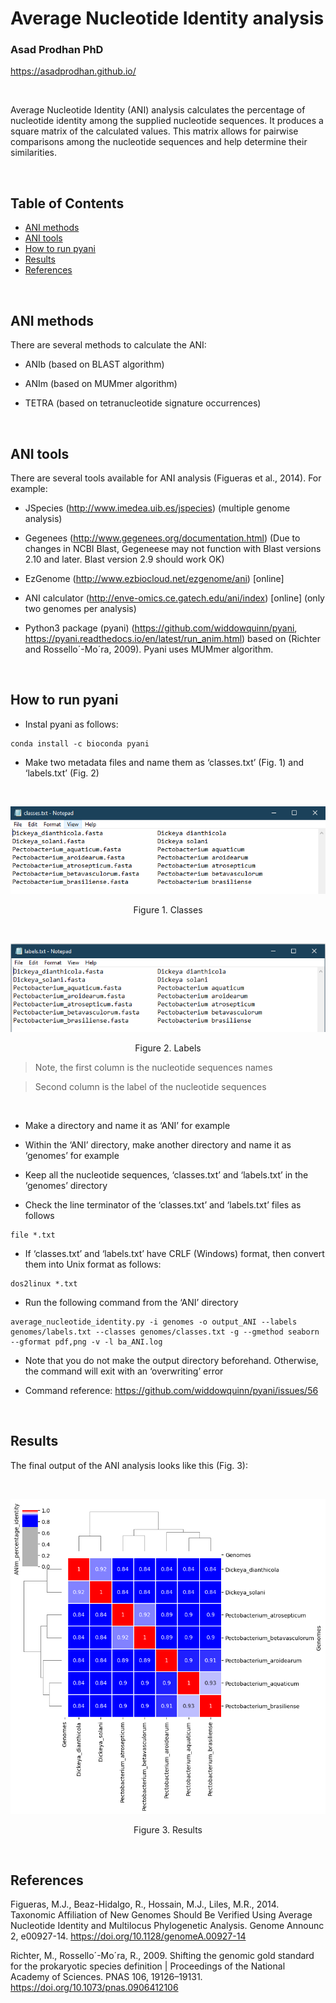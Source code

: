 # Average Nucleotide Identity analysis


### **Asad Prodhan PhD** 

https://asadprodhan.github.io/


<br />


Average Nucleotide Identity (ANI) analysis calculates the percentage of nucleotide identity among the supplied nucleotide sequences. It produces a square matrix of the calculated values. This matrix allows for pairwise comparisons among the nucleotide sequences and help determine their similarities. 


<br />

## Table of Contents  

- [ANI methods](https://github.com/asadprodhan/Average-Nucleotide-Identity-ANI-analysis/blob/main/README.md#ani-methods)  
- [ANI tools](https://github.com/asadprodhan/Average-Nucleotide-Identity-ANI-analysis/blob/main/README.md#ani-tools)  
- [How to run pyani](https://github.com/asadprodhan/Average-Nucleotide-Identity-ANI-analysis/blob/main/README.md#how-to-run-pyani)  
- [Results](https://github.com/asadprodhan/Average-Nucleotide-Identity-ANI-analysis/blob/main/README.md#results)  
- [References](https://github.com/asadprodhan/Average-Nucleotide-Identity-ANI-analysis/blob/main/README.md#references)  

<a name="headers"/>

<br />


## **ANI methods**


There are several methods to calculate the ANI:


- ANIb (based on BLAST algorithm)

- ANIm (based on MUMmer algorithm)

- TETRA (based on tetranucleotide signature occurrences)

<br />

## **ANI tools**


There are several tools available for ANI analysis (Figueras et al., 2014). For example:


- JSpecies (http://www.imedea.uib.es/jspecies) (multiple genome analysis)


- Gegenees (http://www.gegenees.org/documentation.html) (Due to changes in NCBI Blast, Gegeneese may not function with Blast versions 2.10 and later. Blast version 2.9 should work OK) 


- EzGenome (http://www.ezbiocloud.net/ezgenome/ani) [online] 


- ANI calculator (http://enve-omics.ce.gatech.edu/ani/index) [online] (only two genomes per analysis)


- Python3 package (pyani) (https://github.com/widdowquinn/pyani, https://pyani.readthedocs.io/en/latest/run_anim.html) based on (Richter and Rossello´-Mo´ra, 2009). Pyani uses MUMmer algorithm.

<br />

## **How to run pyani**


- Instal pyani as follows:


```
conda install -c bioconda pyani
```


- Make two metadata files and name them as ‘classes.txt’ (Fig. 1) and ‘labels.txt’ (Fig. 2)


<br />
<p align="center">
  <img 
    src="https://github.com/asadprodhan/Average-Nucleotide-Identity-ANI-analysis/blob/main/classes.PNG"
  >
</p>
<p align = "center">
Figure 1. Classes
</p>


<br />
<p align="center">
  <img 
    src="https://github.com/asadprodhan/Average-Nucleotide-Identity-ANI-analysis/blob/main/labels.PNG"
  >
</p>
<p align = "center">
Figure 2. Labels
</p>



> Note, the first column is the nucleotide sequences names

> Second column is the label of the nucleotide sequences
 
 <br />
 

- Make a directory and name it as ‘ANI’ for example


- Within the ‘ANI’ directory, make another directory and name it as ‘genomes’ for example


- Keep all the nucleotide sequences, ‘classes.txt’ and ‘labels.txt’ in the ‘genomes’ directory


- Check the line terminator of the ‘classes.txt’ and ‘labels.txt’ files as follows 


```
file *.txt
```


- If ‘classes.txt’ and ‘labels.txt’ have CRLF (Windows) format, then convert them into Unix format as follows:



```
dos2linux *.txt
```


- Run the following command from the ‘ANI’ directory



```
average_nucleotide_identity.py -i genomes -o output_ANI --labels genomes/labels.txt --classes genomes/classes.txt -g --gmethod seaborn --gformat pdf,png -v -l ba_ANI.log
```


- Note that you do not make the output directory beforehand. Otherwise, the command will exit with an ‘overwriting’ error



- Command reference: https://github.com/widdowquinn/pyani/issues/56

<br />

## **Results**


The final output of the ANI analysis looks like this (Fig. 3):


<br />
<p align="center">
  <img 
    src="https://github.com/asadprodhan/Average-Nucleotide-Identity-ANI-analysis/blob/main/ANIm_percentage_identity.png"
  >
</p>
<p align = "center">
Figure 3. Results
</p>


<br />

## **References**


Figueras, M.J., Beaz-Hidalgo, R., Hossain, M.J., Liles, M.R., 2014. Taxonomic Affiliation of New Genomes Should Be Verified Using Average Nucleotide Identity and Multilocus Phylogenetic Analysis. Genome Announc 2, e00927-14. https://doi.org/10.1128/genomeA.00927-14


Richter, M., Rossello´-Mo´ra, R., 2009. Shifting the genomic gold standard for the prokaryotic species definition | Proceedings of the National Academy of Sciences. PNAS 106, 19126–19131. https://doi.org/10.1073/pnas.0906412106

